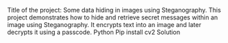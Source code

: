 Title of the project: Some data hiding in images using Steganography. This project demonstrates how to hide and retrieve secret messages within an image using Steganography. It encrypts text into an image and later decrypts it using a passcode.
Python
Pip install cv2
Solution
